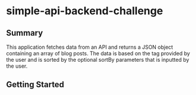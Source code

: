 # simple-api-backend-challenge

## Summary

This application fetches data from an API and returns a JSON object containing an array of blog posts. The data is based on the tag provided by the user and is sorted by the optional sortBy parameters that is inputted by the user.

## Getting Started